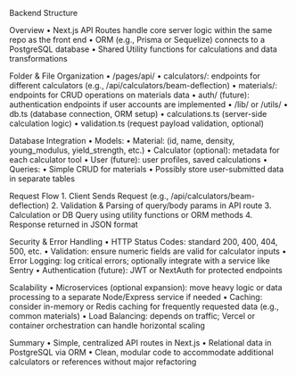 Backend Structure

Overview
	•	Next.js API Routes handle core server logic within the same repo as the front end
	•	ORM (e.g., Prisma or Sequelize) connects to a PostgreSQL database
	•	Shared Utility functions for calculations and data transformations

Folder & File Organization
	•	/pages/api/
	•	calculators/: endpoints for different calculators (e.g., /api/calculators/beam-deflection)
	•	materials/: endpoints for CRUD operations on materials data
	•	auth/ (future): authentication endpoints if user accounts are implemented
	•	/lib/ or /utils/
	•	db.ts (database connection, ORM setup)
	•	calculations.ts (server-side calculation logic)
	•	validation.ts (request payload validation, optional)

Database Integration
	•	Models:
	•	Material: (id, name, density, young_modulus, yield_strength, etc.)
	•	Calculator (optional): metadata for each calculator tool
	•	User (future): user profiles, saved calculations
	•	Queries:
	•	Simple CRUD for materials
	•	Possibly store user-submitted data in separate tables

Request Flow
	1.	Client Sends Request (e.g., /api/calculators/beam-deflection)
	2.	Validation & Parsing of query/body params in API route
	3.	Calculation or DB Query using utility functions or ORM methods
	4.	Response returned in JSON format

Security & Error Handling
	•	HTTP Status Codes: standard 200, 400, 404, 500, etc.
	•	Validation: ensure numeric fields are valid for calculator inputs
	•	Error Logging: log critical errors; optionally integrate with a service like Sentry
	•	Authentication (future): JWT or NextAuth for protected endpoints

Scalability
	•	Microservices (optional expansion): move heavy logic or data processing to a separate Node/Express service if needed
	•	Caching: consider in-memory or Redis caching for frequently requested data (e.g., common materials)
	•	Load Balancing: depends on traffic; Vercel or container orchestration can handle horizontal scaling

Summary
	•	Simple, centralized API routes in Next.js
	•	Relational data in PostgreSQL via ORM
	•	Clean, modular code to accommodate additional calculators or references without major refactoring